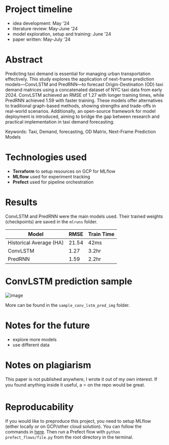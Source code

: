 # Project timeline
- idea development: May '24
- literature review: May-June '24
- model exploration, setup and training: June '24
- paper written: May-July '24

# Abstract
Predicting taxi demand is essential for managing urban transportation effectively. This study explores the application of next-frame prediction models—ConvLSTM and PredRNN—to forecast Origin-Destination (OD) taxi demand matrices using a concatenated dataset of NYC taxi data from early 2024. ConvLSTM achieved an RMSE of 1.27 with longer training times, while PredRNN achieved 1.59 with faster training. These models offer alternatives to traditional graph-based methods, showing strengths and trade-offs in real-world scenarios. Additionally, an open-source framework for model deployment is introduced, aiming to bridge the gap between research and practical implementation in taxi demand forecasting.

Keywords: Taxi, Demand, forecasting, OD Matrix, Next-Frame Prediction Models

# Technologies used
- **Terraform** to setup resources on GCP for MLflow
- **MLflow** used for experiment tracking
- **Prefect** used for pipeline orchestration

# Results
ConvLSTM and PredRNN were the main models used. Their trained weights (checkpoints) are saved in the `mlruns` folder.

| **Model**                | **RMSE** | **Train Time**  |
|--------------------------|----------|-----------------|
| Historical Average (HA)  | 21.54    | 42ms            |
| ConvLSTM                 | 1.27     | 3.2hr           |
| PredRNN                  | 1.59     | 2.2hr           |

# ConvLSTM prediction sample

![image](https://github.com/user-attachments/assets/7a488127-f73f-4ca1-989a-94179b46e221)

More can be found in the `sample_conv_lstm_pred_img` folder.

# Notes for the future
- explore more models
- use different data

# Notes on plagiarism
This paper is not published anywhere, I wrote it out of my own interest. If you found anything inside it useful, a ⭐ on the repo would be great. 

# Reproducability

If you would like to preproduce this project, you need to setup MLflow (either locally or on GCP/other cloud solution). You can follow the commands in [here](/setup_commands.md). Then run a Prefect flow with `python prefect_flows/file.py` from the root directory in the terminal.
